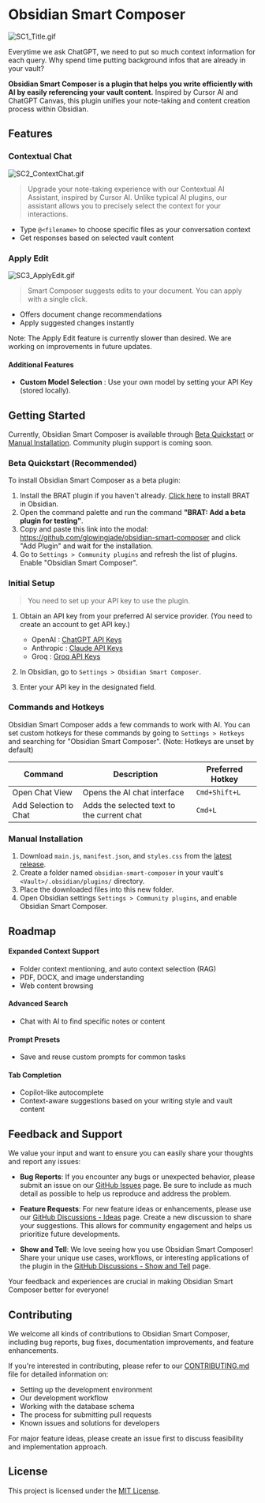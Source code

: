 # Obsidian Smart Composer

![SC1_Title.gif](https://github.com/user-attachments/assets/a50a1f80-39ff-4eba-8090-e3d75e7be98c)

Everytime we ask ChatGPT, we need to put so much context information for each query. Why spend time putting background infos that are already in your vault?

**Obsidian Smart Composer is a plugin that helps you write efficiently with AI by easily referencing your vault content.** Inspired by Cursor AI and ChatGPT Canvas, this plugin unifies your note-taking and content creation process within Obsidian.

## Features

### Contextual Chat

![SC2_ContextChat.gif](https://github.com/user-attachments/assets/8da4c189-399a-450a-9591-95f1c9af1bc8)

> Upgrade your note-taking experience with our Contextual AI Assistant, inspired by Cursor AI. Unlike typical AI plugins, our assistant allows you to precisely select the context for your interactions.

- Type `@<filename>` to choose specific files as your conversation context
- Get responses based on selected vault content

### Apply Edit

![SC3_ApplyEdit.gif](https://github.com/user-attachments/assets/35ee03ff-4a61-4d08-8032-ca61fb37dcf1)

> Smart Composer suggests edits to your document. You can apply with a single click.

- Offers document change recommendations
- Apply suggested changes instantly

Note: The Apply Edit feature is currently slower than desired. We are working on improvements in future updates.

#### Additional Features

- **Custom Model Selection** : Use your own model by setting your API Key (stored locally).

## Getting Started

Currently, Obsidian Smart Composer is available through [Beta Quickstart](#beta-quickstart-recommended) or [Manual Installation](#manual-installation). Community plugin support is coming soon.

### Beta Quickstart (Recommended)

To install Obsidian Smart Composer as a beta plugin:

1. Install the BRAT plugin if you haven't already. [Click here](obsidian://show-plugin?id=obsidian42-brat) to install BRAT in Obsidian.
2. Open the command palette and run the command **"BRAT: Add a beta plugin for testing"**.
3. Copy and paste this link into the modal: https://github.com/glowingjade/obsidian-smart-composer and click "Add Plugin" and wait for the installation.
4. Go to `Settings > Community plugins` and refresh the list of plugins. Enable "Obsidian Smart Composer".

### Initial Setup

> You need to set up your API key to use the plugin.

1. Obtain an API key from your preferred AI service provider. (You need to create an account to get API key.)

   - OpenAI : [ChatGPT API Keys](https://platform.openai.com/api-keys)
   - Anthropic : [Claude API Keys](https://console.anthropic.com/settings/keys)
   - Groq : [Groq API Keys](https://console.groq.com/keys)

2. In Obsidian, go to `Settings > Obsidian Smart Composer`.
3. Enter your API key in the designated field.

### Commands and Hotkeys

Obsidian Smart Composer adds a few commands to work with AI. You can set custom hotkeys for these commands by going to `Settings > Hotkeys` and searching for "Obsidian Smart Composer". (Note: Hotkeys are unset by default)

| Command               | Description                                | Preferred Hotkey |
| --------------------- | ------------------------------------------ | ---------------- |
| Open Chat View        | Opens the AI chat interface                | `Cmd+Shift+L`    |
| Add Selection to Chat | Adds the selected text to the current chat | `Cmd+L`          |

### Manual Installation

1. Download `main.js`, `manifest.json`, and `styles.css` from the [latest release](https://github.com/glowingjade/obsidian-smart-composer/releases/latest).
2. Create a folder named `obsidian-smart-composer` in your vault's `<Vault>/.obsidian/plugins/` directory.
3. Place the downloaded files into this new folder.
4. Open Obsidian settings `Settings > Community plugins`, and enable Obsidian Smart Composer.

## Roadmap

#### Expanded Context Support

- Folder context mentioning, and auto context selection (RAG)
- PDF, DOCX, and image understanding
- Web content browsing

#### Advanced Search

- Chat with AI to find specific notes or content

#### Prompt Presets

- Save and reuse custom prompts for common tasks

#### Tab Completion

- Copilot-like autocomplete
- Context-aware suggestions based on your writing style and vault content

## Feedback and Support

We value your input and want to ensure you can easily share your thoughts and report any issues:

- **Bug Reports**: If you encounter any bugs or unexpected behavior, please submit an issue on our [GitHub Issues](https://github.com/glowingjade/obsidian-smart-composer/issues) page. Be sure to include as much detail as possible to help us reproduce and address the problem.

- **Feature Requests**: For new feature ideas or enhancements, please use our [GitHub Discussions - Ideas](https://github.com/glowingjade/obsidian-smart-composer/discussions/categories/ideas) page. Create a new discussion to share your suggestions. This allows for community engagement and helps us prioritize future developments.

- **Show and Tell**: We love seeing how you use Obsidian Smart Composer! Share your unique use cases, workflows, or interesting applications of the plugin in the [GitHub Discussions - Show and Tell](https://github.com/glowingjade/obsidian-smart-composer/discussions/categories/show-and-tell) page.

Your feedback and experiences are crucial in making Obsidian Smart Composer better for everyone!

## Contributing

We welcome all kinds of contributions to Obsidian Smart Composer, including bug reports, bug fixes, documentation improvements, and feature enhancements.

If you're interested in contributing, please refer to our [CONTRIBUTING.md](CONTRIBUTING.md) file for detailed information on:

- Setting up the development environment
- Our development workflow
- Working with the database schema
- The process for submitting pull requests
- Known issues and solutions for developers

For major feature ideas, please create an issue first to discuss feasibility and implementation approach.

## License

This project is licensed under the [MIT License](LICENSE).